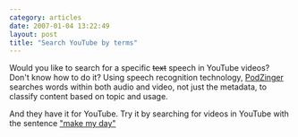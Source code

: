 ```yaml
---
category: articles
date: 2007-01-04 13:22:49
layout: post
title: "Search YouTube by terms"
---
```


<p>Would you like to search for a specific <del><strike>text</strike></del> speech in YouTube videos? Don't know how to do it? Using speech recognition technology, <a href="http://podzinger.com/">PodZinger</a> searches words within both audio and video, not just the metadata, to classify content based on topic and usage.</p>And they have it for YouTube. Try it by searching for videos in YouTube with the sentence <a href="http://podzinger.com/results.jsp?scol=youtube&q=%22make+my+day%22&il=en&col=en-all-youtube-ep">  "make my day"</a>

